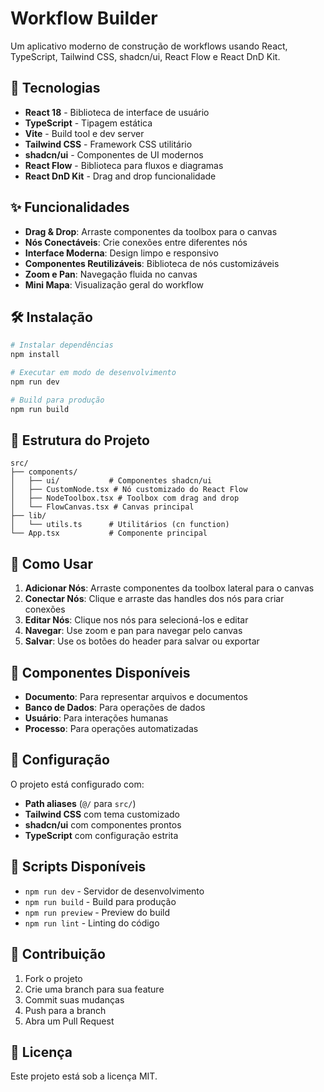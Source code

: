 # Workflow Builder

Um aplicativo moderno de construção de workflows usando React, TypeScript, Tailwind CSS, shadcn/ui, React Flow e React DnD Kit.

## 🚀 Tecnologias

- **React 18** - Biblioteca de interface de usuário
- **TypeScript** - Tipagem estática
- **Vite** - Build tool e dev server
- **Tailwind CSS** - Framework CSS utilitário
- **shadcn/ui** - Componentes de UI modernos
- **React Flow** - Biblioteca para fluxos e diagramas
- **React DnD Kit** - Drag and drop funcionalidade

## ✨ Funcionalidades

- **Drag & Drop**: Arraste componentes da toolbox para o canvas
- **Nós Conectáveis**: Crie conexões entre diferentes nós
- **Interface Moderna**: Design limpo e responsivo
- **Componentes Reutilizáveis**: Biblioteca de nós customizáveis
- **Zoom e Pan**: Navegação fluida no canvas
- **Mini Mapa**: Visualização geral do workflow

## 🛠️ Instalação

```bash
# Instalar dependências
npm install

# Executar em modo de desenvolvimento
npm run dev

# Build para produção
npm run build
```

## 📁 Estrutura do Projeto

```
src/
├── components/
│   ├── ui/           # Componentes shadcn/ui
│   ├── CustomNode.tsx # Nó customizado do React Flow
│   ├── NodeToolbox.tsx # Toolbox com drag and drop
│   └── FlowCanvas.tsx # Canvas principal
├── lib/
│   └── utils.ts      # Utilitários (cn function)
└── App.tsx           # Componente principal
```

## 🎯 Como Usar

1. **Adicionar Nós**: Arraste componentes da toolbox lateral para o canvas
2. **Conectar Nós**: Clique e arraste das handles dos nós para criar conexões
3. **Editar Nós**: Clique nos nós para selecioná-los e editar
4. **Navegar**: Use zoom e pan para navegar pelo canvas
5. **Salvar**: Use os botões do header para salvar ou exportar

## 🎨 Componentes Disponíveis

- **Documento**: Para representar arquivos e documentos
- **Banco de Dados**: Para operações de dados
- **Usuário**: Para interações humanas
- **Processo**: Para operações automatizadas

## 🔧 Configuração

O projeto está configurado com:
- **Path aliases** (`@/` para `src/`)
- **Tailwind CSS** com tema customizado
- **shadcn/ui** com componentes prontos
- **TypeScript** com configuração estrita

## 📝 Scripts Disponíveis

- `npm run dev` - Servidor de desenvolvimento
- `npm run build` - Build para produção
- `npm run preview` - Preview do build
- `npm run lint` - Linting do código

## 🤝 Contribuição

1. Fork o projeto
2. Crie uma branch para sua feature
3. Commit suas mudanças
4. Push para a branch
5. Abra um Pull Request

## 📄 Licença

Este projeto está sob a licença MIT.